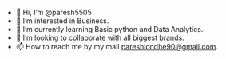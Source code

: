 - 👋 Hi, I’m @paresh5505
- 👀 I’m interested in Business.
- 🌱 I’m currently learning Basic python and Data Analytics.
- 💞️ I’m looking to collaborate with all biggest brands.
- 📫 How to reach me by my mail pareshlondhe90@gmail.com.

<!---
paresh5505/paresh5505 is a ✨ special ✨ repository because its `README.md` (this file) appears on your GitHub profile.
You can click the Preview link to take a look at your changes.
--->
